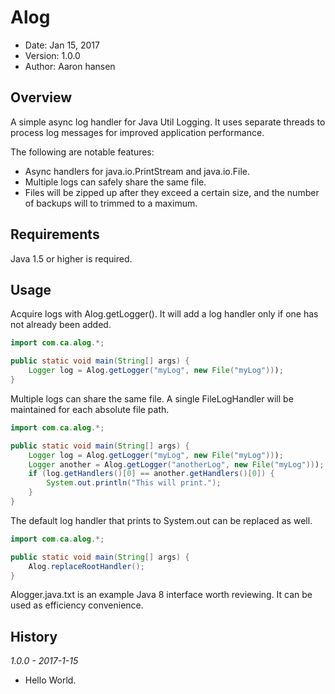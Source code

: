 Alog
====

* Date: Jan 15, 2017
* Version: 1.0.0
* Author: Aaron hansen


Overview
--------

A simple async log handler for Java Util Logging.  It uses separate threads to process
log messages for improved application performance.

The following are notable features:

* Async handlers for java.io.PrintStream and java.io.File.
* Multiple logs can safely share the same file.
* Files will be zipped up after they exceed a certain size, and the number
  of backups will to trimmed to a maximum.

Requirements
------------

Java 1.5 or higher is required.

Usage
-----

Acquire logs with Alog.getLogger(). It will add a log handler only if one 
has not already been added.

```java
import com.ca.alog.*;

public static void main(String[] args) {
    Logger log = Alog.getLogger("myLog", new File("myLog")));
}
```

Multiple logs can share the same file.  A single FileLogHandler will be maintained for 
each absolute file path.

```java
import com.ca.alog.*;

public static void main(String[] args) {
    Logger log = Alog.getLogger("myLog", new File("myLog")));
    Logger another = Alog.getLogger("anotherLog", new File("myLog")));
    if (log.getHandlers()[0] == another.getHandlers()[0]) {
        System.out.println("This will print.");
    }
}
```

The default log handler that prints to System.out can be replaced as well.

```java
import com.ca.alog.*;

public static void main(String[] args) {
    Alog.replaceRootHandler();
}
```

Alogger.java.txt is an example Java 8 interface worth reviewing.  It can be used as 
efficiency convenience.

History
-------
_1.0.0 - 2017-1-15_
  - Hello World.

